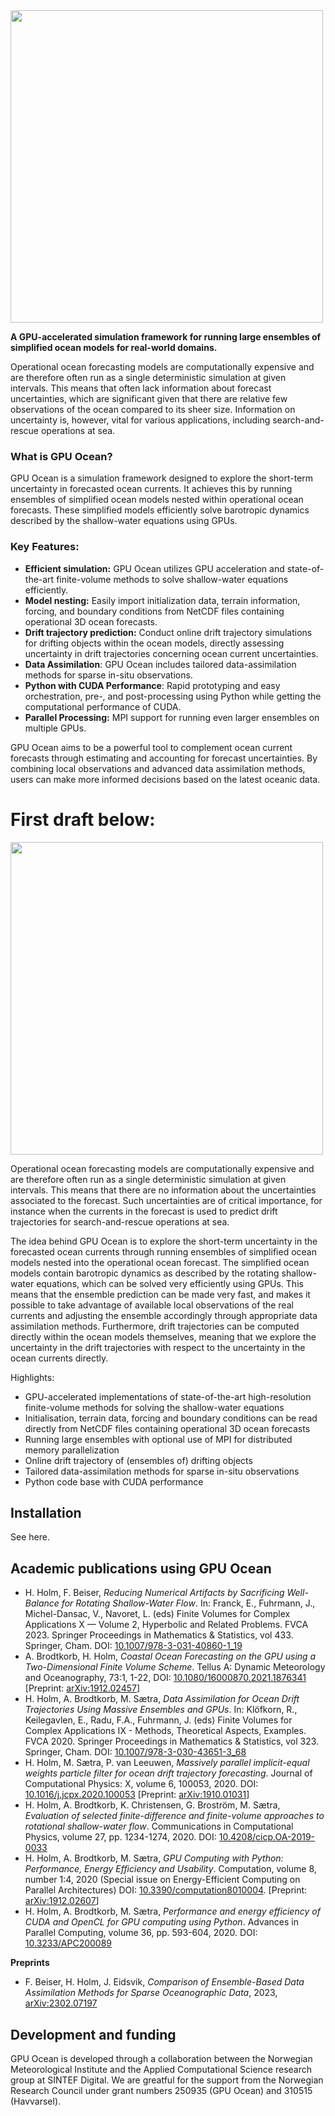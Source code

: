 
<img src="https://github.com/havahol/io-pages-test/assets/5363644/673ca82e-dc40-456b-8d49-4d29084f685a" width=500>

 
**A GPU-accelerated simulation framework for running large ensembles of simplified ocean models for real-world domains.**

Operational ocean forecasting models are computationally expensive and are therefore often run as a single deterministic simulation at given intervals. This means that often lack information about forecast uncertainties, which are significant given that there are relative few observations of the ocean compared to its sheer size. Information on uncertainty is, however, vital for various applications, including search-and-rescue operations at sea.

### What is GPU Ocean?
GPU Ocean is a simulation framework designed to explore the short-term uncertainty in forecasted ocean currents. It achieves this by running ensembles of simplified ocean models nested within operational ocean forecasts. These simplified models efficiently solve barotropic dynamics described by the shallow-water equations using GPUs.

### Key Features:

* **Efficient simulation:** GPU Ocean utilizes GPU acceleration and state-of-the-art finite-volume methods to solve shallow-water equations efficiently.
* **Model nesting:**  Easily import initialization data, terrain information, forcing, and boundary conditions from NetCDF files containing operational 3D ocean forecasts.
* **Drift trajectory prediction:** Conduct online drift trajectory simulations for drifting objects within the ocean models, directly assessing uncertainty in drift trajectories concerning ocean current uncertainties.
* **Data Assimilation**: GPU Ocean includes tailored data-assimilation methods for sparse in-situ observations.
* **Python with CUDA Performance**: Rapid prototyping and easy orchestration, pre-, and post-processing using Python while getting the computational performance of CUDA.
* **Parallel Processing:** MPI support for running even larger ensembles on multiple GPUs. 


GPU Ocean aims to be a powerful tool to complement ocean current forecasts through estimating and accounting for forecast uncertainties. By combining local observations and advanced data assimilation methods, users can make more informed decisions based on the latest oceanic data.

# First draft below:

<img src="https://github.com/havahol/io-pages-test/assets/5363644/673ca82e-dc40-456b-8d49-4d29084f685a" width=500>


Operational ocean forecasting models are computationally expensive and are therefore often run as a single deterministic simulation at given intervals. This means that there are no information about the uncertainties associated to the forecast. Such uncertainties are of critical importance, for instance when the currents in the forecast is used to predict drift trajectories for search-and-rescue operations at sea.

The idea behind GPU Ocean is to explore the short-term uncertainty in the forecasted ocean currents through running ensembles of simplified ocean models nested into the operational ocean forecast.
The simplified ocean models contain barotropic dynamics as described by the rotating shallow-water equations, which can be solved very efficiently using GPUs. 
This means that the ensemble prediction can be made very fast, and makes it possible to take advantage of available local observations of the real currents and adjusting the ensemble accordingly through appropriate data assimilation methods.
Furthermore, drift trajectories can be computed directly within the ocean models themselves, meaning that we explore the uncertainty in the drift trajectories with respect to the uncertainty in the ocean currents directly. 

Highlights:
* GPU-accelerated implementations of state-of-the-art high-resolution finite-volume methods for solving the shallow-water equations
* Initialisation, terrain data, forcing and boundary conditions can be read directly from NetCDF files containing operational 3D ocean forecasts
* Running large ensembles with optional use of MPI for distributed memory parallelization
* Online drift trajectory of (ensembles of) drifting objects
* Tailored data-assimilation methods for sparse in-situ observations
* Python code base with CUDA performance

## Installation
See here.

## Academic publications using GPU Ocean
* H. Holm, F. Beiser, *Reducing Numerical Artifacts by Sacrificing Well-Balance for Rotating Shallow-Water Flow*. In: Franck, E., Fuhrmann, J., Michel-Dansac, V., Navoret, L. (eds) Finite Volumes for Complex Applications X — Volume 2, Hyperbolic and Related Problems. FVCA 2023. Springer Proceedings in Mathematics & Statistics, vol 433. Springer, Cham. DOI: [10.1007/978-3-031-40860-1_19](https://doi.org/10.1007/978-3-031-40860-1_19)
*	A. Brodtkorb, H. Holm, *Coastal Ocean Forecasting on the GPU using a Two-Dimensional Finite Volume Scheme*. Tellus A: Dynamic Meteorology and Oceanography, 73:1, 1-22, DOI: [10.1080/16000870.2021.1876341](https://doi.org/10.1080/16000870.2021.1876341) [Preprint: [arXiv:1912.02457](https://arxiv.org/abs/1912.02457)]
*	H. Holm, A. Brodtkorb, M. Sætra, *Data Assimilation for Ocean Drift Trajectories Using Massive Ensembles and GPUs*. In: Klöfkorn, R., Keilegavlen, E., Radu, F.A., Fuhrmann, J. (eds) Finite Volumes for Complex Applications IX - Methods, Theoretical Aspects, Examples. FVCA 2020. Springer Proceedings in Mathematics & Statistics, vol 323. Springer, Cham. DOI: [10.1007/978-3-030-43651-3_68](https://doi.org/10.1007/978-3-030-43651-3_68)
*	H. Holm, M. Sætra, P. van Leeuwen, *Massively parallel implicit-equal weights particle filter for ocean drift trajectory forecasting*. Journal of Computational Physics: X, volume 6, 100053, 2020. DOI: [10.1016/j.jcpx.2020.100053](https://doi.org/10.1016/j.jcpx.2020.100053) [Preprint: [arXiv:1910.01031](https://arxiv.org/abs/1910.01031)]
* H. Holm, A. Brodtkorb, K. Christensen, G. Broström, M. Sætra, *Evaluation of selected finite-difference and finite-volume approaches to rotational shallow-water flow*. Communications in Computational Physics, volume 27, pp. 1234-1274, 2020. DOI: [10.4208/cicp.OA-2019-0033](https://doi.org/10.4208/cicp.OA-2019-0033)
* H. Holm, A. Brodtkorb, M. Sætra, *GPU Computing with Python: Performance, Energy Efficiency and Usability*. Computation, volume 8, number 1:4, 2020 (Special issue on Energy-Efficient Computing on Parallel Architectures) DOI: [10.3390/computation8010004](https://doi.org/10.3390/computation8010004). [Preprint: [arXiv:1912.02607](https://arxiv.org/abs/1912.02607)]
*	H. Holm, A. Brodtkorb, M. Sætra, *Performance and energy efficiency of CUDA and OpenCL for GPU computing using Python*. Advances in Parallel Computing, volume 36, pp. 593-604, 2020. DOI: [10.3233/APC200089](https://doi.org/10.3233/APC200089)


**Preprints**
* F. Beiser, H. Holm, J. Eidsvik, *Comparison of Ensemble-Based Data Assimilation Methods for Sparse Oceanographic Data*, 2023, [arXiv:2302.07197](https://arxiv.org/abs/2302.07197)



## Development and funding
GPU Ocean is developed through a collaboration between the Norwegian Meteorological Institute and the Applied Computational Science research group at SINTEF Digital. We are greatful for the support from the Norwegian Research Council under grant numbers 250935 (GPU Ocean) and 310515 (Havvarsel).
